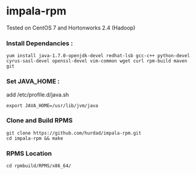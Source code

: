 # impala-rpm

Tested on CentOS 7 and Hortonworks 2.4 (Hadoop)

### Install Dependancies :
```
yum install java-1.7.0-openjdk-devel redhat-lsb gcc-c++ python-devel cyrus-sasl-devel openssl-devel vim-common wget curl rpm-build maven git
```
### Set JAVA_HOME :
add /etc/profile.d/java.sh 
```
export JAVA_HOME=/usr/lib/jvm/java
```
 
### Clone and Build RPMS
```
git clone https://github.com/hurdad/impala-rpm.git
cd impala-rpm && make
```

### RPMS Location
```
cd rpmbuild/RPMS/x86_64/
```
